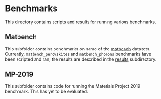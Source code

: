 # Benchmarks

This directory contains scripts and results for running various benchmarks.

## Matbench

This subfolder contains benchmarks on some of the
[matbench](https://matbench.materialsproject.org/) datasets. Currently,
``matbench_perovskites`` and ``matbench_phonons`` benchmarks have been scripted
and ran; the results are described in the [results](matbench/results)
subdirectory.

## MP-2019

This subfolder contains code for running the Materials Project 2019 benchmark.
This has yet to be evaluated.
